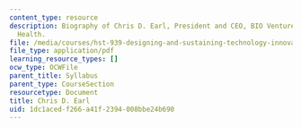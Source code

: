 ```yaml
---
content_type: resource
description: Biography of Chris D. Earl, President and CEO, BIO Ventures for Global
  Health.
file: /media/courses/hst-939-designing-and-sustaining-technology-innovation-for-global-health-practice-spring-2008/1dc1acedf266a41f2394008bbe24b690_chris_bio.pdf
file_type: application/pdf
learning_resource_types: []
ocw_type: OCWFile
parent_title: Syllabus
parent_type: CourseSection
resourcetype: Document
title: Chris D. Earl
uid: 1dc1aced-f266-a41f-2394-008bbe24b690
---
```

